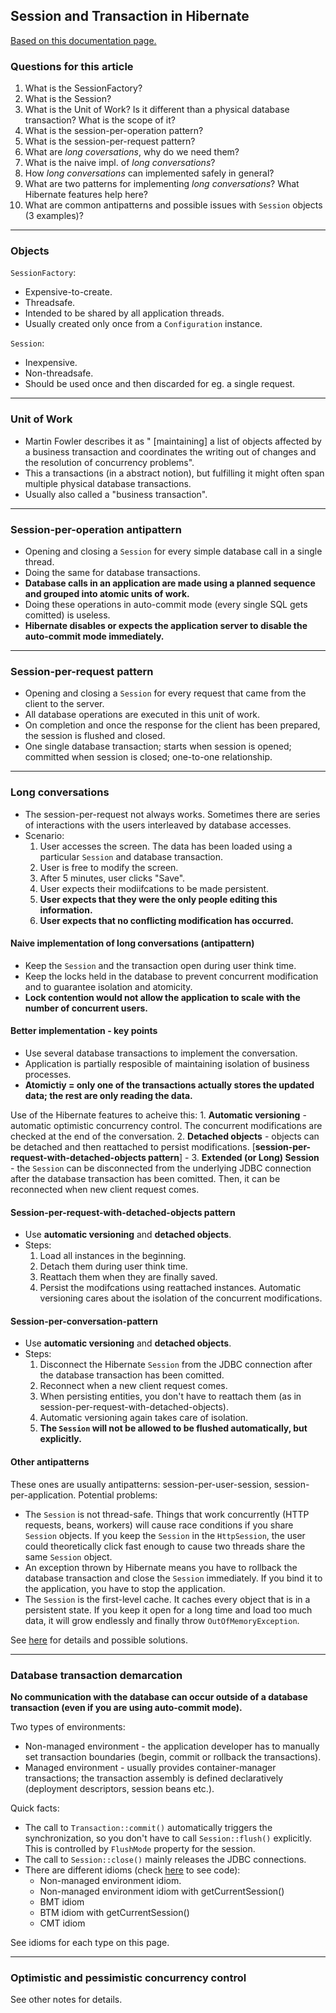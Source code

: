 ## Session and Transaction in Hibernate

[Based on this documentation page.](https://docs.jboss.org/hibernate/core/3.3/reference/en/html/transactions.html)

### Questions for this article

1. What is the SessionFactory?
2. What is the Session?
3. What is the Unit of Work? Is it different than a physical database transaction? What is the scope of it?
4. What is the session-per-operation pattern?
5. What is the session-per-request pattern?
6. What are *long coversations*, why do we need them?
7. What is the naive impl. of *long conversations*?
8. How *long conversations* can implemented safely in general?
9. What are two patterns for implementing *long conversations*? What Hibernate features help here?
10. What are common antipatterns and possible issues with `Session` objects (3 examples)? 

---

### Objects

`SessionFactory`:

* Expensive-to-create.
* Threadsafe.
* Intended to be shared by all application threads.
* Usually created only once from a `Configuration` instance.

`Session`:

* Inexpensive.
* Non-threadsafe.
* Should be used once and then discarded for eg. a single request.

---

### Unit of Work

* Martin Fowler describes it as " [maintaining] a list of objects affected by a business transaction and coordinates the writing out of changes and the resolution of concurrency problems".
* This a transactions (in a abstract notion), but fulfilling it might often span multiple physical database transactions.
* Usually also called a "business transaction".

---

### Session-per-operation antipattern

* Opening and closing a `Session` for every simple database call in a single thread.
* Doing the same for database transactions.
* **Database calls in an application are made using a planned sequence and grouped into atomic units of work.**
* Doing these operations in auto-commit mode (every single SQL gets comitted) is useless.
* **Hibernate disables or expects the application server to disable the auto-commit mode immediately.**

---

### Session-per-request pattern

* Opening and closing a `Session` for every request that came from the client to the server.
* All database operations are executed in this unit of work.
* On completion and once the response for the client has been prepared, the session is flushed and closed.
* One single database transaction; starts when session is opened; committed when session is closed; one-to-one relationship.

---

### Long conversations

* The session-per-request not always works. Sometimes there are series of interactions with the users interleaved by database accesses.
* Scenario:
	1. User accesses the screen. The data has been loaded using a particular `Session` and database transaction.
	2. User is free to modify the screen.
	3. After 5 minutes, user clicks "Save".
	4. User expects their modiifcations to be made persistent.
	5. **User expects that they were the only people editing this information.**
	6. **User expects that no conflicting modification has occurred.**

#### Naive implementation of long conversations (antipattern)

* Keep the `Session` and the transaction open during user think time.
* Keep the locks held in the database to prevent concurrent modification and to guarantee isolation and atomicity.
* **Lock contention would not allow the application to scale with the number of concurrent users.**

#### Better implementation - key points

* Use several database transactions to implement the conversation.
* Application is partially resposible of maintaining isolation of business processes.
* **Atomictiy = only one of the transactions actually stores the updated data; the rest are only reading the data.**

Use of the Hibernate features to acheive this:
	1. **Automatic versioning** - automatic optimistic concurrency control. The concurrent modifications are checked at the end of the conversation.
	2. **Detached objects** - objects can be detached and then reattached to persist modifications. [**session-per-request-with-detached-objects pattern**] -
	3. **Extended (or Long) Session** - the `Session` can be disconnected from the underlying JDBC connection after the database transaction has been comitted. Then, it can be reconnected when new client request comes.

#### Session-per-request-with-detached-objects pattern

* Use **automatic versioning** and **detached objects**.
* Steps:
  1. Load all instances in the beginning.
  2. Detach them during user think time.
  3. Reattach them when they are finally saved.
  4. Persist the modifcations using reattached instances. Automatic versioning cares about the isolation of the concurrent modifications.

#### Session-per-conversation-pattern

* Use **automatic versioning** and **detached objects**.
* Steps:
  1. Disconnect the Hibernate `Session` from the JDBC connection after the database transaction has been comitted.
  2. Reconnect when a new client request comes.
  3. When persisting entities, you don't have to reattach them (as in session-per-request-with-detached-objects).
  4. Automatic versioning again takes care of isolation.
  5. **The `Session` will not be allowed to be flushed automatically, but explicitly.**

#### Other antipatterns

These ones are usually antipatterns: session-per-user-session, session-per-application. Potential problems:
* The `Session` is not thread-safe. Things that work concurrently (HTTP requests, beans, workers) will cause race conditions if you share `Session` objects. If you keep the `Session` in the `HttpSession`, the user could theoretically click fast enough to cause two threads share the same `Session` object.
* An exception thrown by Hibernate means you have to rollback the database transaction and close the `Session` immediately. If you bind it to the application, you have to stop the application.
* The `Session` is the first-level cache. It caches every object that is in a persistent state. If you keep it open for a long time and load too much data, it will grow endlessly and finally throw `OutOfMemoryException`.

See [here](https://docs.jboss.org/hibernate/core/3.3/reference/en/html/transactions.html#transactions-basics-issues) for details and possible solutions.

---

### Database transaction demarcation

**No communication with the database can occur outside of a database transaction (even if you are using auto-commit mode).**

Two types of environments:
* Non-managed environment - the application developer has to manually set transaction boundaries (begin, commit or rollback the transactions).
* Managed environment - usually provides container-manager transactions; the transaction assembly is defined declaratively (deployment descriptors, session beans etc.).

Quick facts:
* The call to `Transaction::commit()` automatically triggers the synchronization, so you don't have to call `Session::flush()` explicitly. This is controlled by `FlushMode` property for the session.
* The call to `Session::close()` mainly releases the JDBC connections.
* There are different idioms (check [here](https://docs.jboss.org/hibernate/core/3.3/reference/en/html/transactions.html#transactions-demarcation) to see code):
	* Non-managed environment idiom.
	* Non-managed environment idiom with getCurrentSession()
	* BMT idiom
	* BTM idiom with getCurrentSession()
	* CMT idiom

See idioms for each type on this page.

---

### Optimistic and pessimistic concurrency control

See other notes for details.
